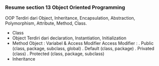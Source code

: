 ### Resume section 13 Object Oriented Programming
OOP Terdiri dari Object, Inheritance, Encapsulation, Abstraction, Polymorphism, Attribute, Method, Class.
- Class
- Object
Terdiri dari declaration, Instantiation, Initialization
- Method
Object : Variabel & Access Modifier
Access Modifier : 
  . Public (class, package, subclass, global)
  . Default (class, package)
  . Privated (class)
  . Protected (class, package, subclass)
- Inheritance
